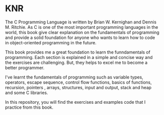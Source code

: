 # KNR
The C Programming Language is written by Brian W. Kernighan and Dennis M. Ritchie. As C is one of the most important programming languages in the world, this book give clear explanation on the fundamentals of programming and provide a solid foundation for anyone who wants to learn how to code in object-oriented programming in the future. 

This book provides me a great foundation to learn the funndamentals of programming. Each section is explained in a simple and concise way and the exercises are challenging. But, they helps to excel me to become a better programmer.

I've learnt the fundamentals of programming such as variable types, operators, escape sequence, control flow functions, basics of functions, recursion, pointers , arrays, structures, input and output, stack and heap and some C libraries.

In this repository, you will find the exercises and examples code that I practice from this book.  
